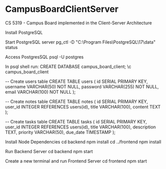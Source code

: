 # CampusBoardClientServer
CS 5319 - Campus Board implemented in the Client-Server Architecture

Install PostgreSQL

Start PostgreSQL server
pg_ctl -D "C:\Program Files\PostgreSQL\17\data" status

Access PostgresSQL
psql -U postgres

In psql shell run:
CREATE DATABASE campus_board_client;
\c campus_board_client

-- Create users table
CREATE TABLE users (
    id SERIAL PRIMARY KEY,
    username VARCHAR(50) NOT NULL,
    password VARCHAR(255) NOT NULL,
    email VARCHAR(100) NOT NULL
);

-- Create notes table
CREATE TABLE notes (
    id SERIAL PRIMARY KEY,
    user_id INTEGER REFERENCES users(id),
    title VARCHAR(100),
    content TEXT
);

-- Create tasks table
CREATE TABLE tasks (
    id SERIAL PRIMARY KEY,
    user_id INTEGER REFERENCES users(id),
    title VARCHAR(100),
    description TEXT,
    priority VARCHAR(50),
    due_date TIMESTAMP
);

Install Node Dependencies
cd backend
npm install
cd ../frontend
npm install

Run Backend Server
cd backend
npm start

Create a new terminal and run Frontend Server
cd frontend
npm start